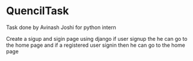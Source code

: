 # QuencilTask
Task done by Avinash Joshi for python intern

Create a sigup and sigin page using django if user signup the he can go to the home page and if a registered user signin then he can go to the home page
